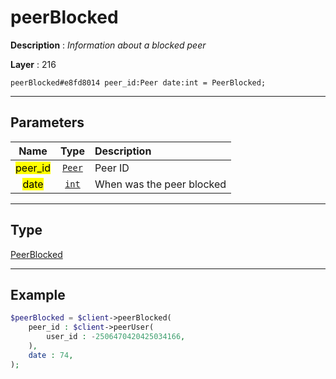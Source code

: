 # peerBlocked

**Description** : *Information about a blocked peer*

**Layer** : 216

```tl
peerBlocked#e8fd8014 peer_id:Peer date:int = PeerBlocked;
```

---

## Parameters

| Name | Type | Description |
| :---: | :---: | :--- |
| <mark>peer_id</mark> | [`Peer`](type/Peer) | Peer ID |
| <mark>date</mark> | [`int`](type/int) | When was the peer blocked |

---

## Type

[PeerBlocked](type/PeerBlocked)

---

## Example

```php
$peerBlocked = $client->peerBlocked(
	peer_id : $client->peerUser(
		user_id : -2506470420425034166,
	),
	date : 74,
);
```
